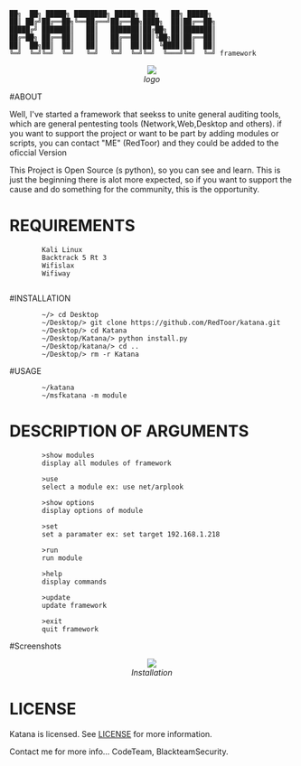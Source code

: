 	██╗  ██╗ █████╗ ████████╗ █████╗ ███╗   ██╗ █████╗ 
	██║ ██╔╝██╔══██╗╚══██╔══╝██╔══██╗████╗  ██║██╔══██╗
	█████╔╝ ███████║   ██║   ███████║██╔██╗ ██║███████║
	██╔═██╗ ██╔══██║   ██║   ██╔══██║██║╚██╗██║██╔══██║
	██║  ██╗██║  ██║   ██║   ██║  ██║██║ ╚████║██║  ██║
	╚═╝  ╚═╝╚═╝  ╚═╝   ╚═╝   ╚═╝  ╚═╝╚═╝  ╚═══╝╚═╝  ╚═╝ framework
		                                           



<p align="center"><img src="http://4.bp.blogspot.com/-KeoV1yJYj88/VbMAEALnQpI/AAAAAAAAAPE/wna4tJRO0kk/s200/mask.png" /><br /><i>logo</i></p>

#ABOUT

Well, I've started a framework that seekss to unite general auditing tools,
which are general pentesting tools (Network,Web,Desktop and others). if you
want to support the project or want to be part by adding modules or scripts,
you can contact "ME" (RedToor) and they could be added to the oficcial Version

This Project is Open Source (s python), so you can see and learn.
This is just the beginning there is alot more expected, so if you want to support
the cause and do something for the community, this is the opportunity.

# REQUIREMENTS
```
        Kali Linux
        Backtrack 5 Rt 3
        Wifislax
        Wifiway
        
```

#INSTALLATION

```
        ~/> cd Desktop
        ~/Desktop/> git clone https://github.com/RedToor/katana.git
        ~/Desktop/> cd Katana
        ~/Desktop/Katana/> python install.py
        ~/Desktop/katana/> cd ..
        ~/Desktop/> rm -r Katana
```

#USAGE

```
        ~/katana
        ~/msfkatana -m module
```

# DESCRIPTION OF ARGUMENTS

```
        >show modules
        display all modules of framework
        
        >use 
        select a module ex: use net/arplook
        
        >show options
        display options of module
        
        >set 
        set a paramater ex: set target 192.168.1.218
        
        >run 
        run module
        
        >help
        display commands
        
        >update
        update framework
        
        >exit
        quit framework
```

#Screenshots

<p align="center"><img src="https://lh3.googleusercontent.com/-QCwmt8iCHbA/VWnrMU2-agI/AAAAAAAAAGc/sam_yeyIH6Q/w1040-h859-no/Screenshot%2Bfrom%2B2015-05-30%2B11_28_07.png" /><br /><i>Installation</i></p>

# LICENSE
Katana is licensed. 
See [LICENSE](LICENSE) for more information.

Contact me for more info...
CodeTeam, BlackteamSecurity.
